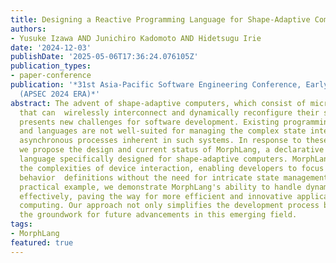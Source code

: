 ```yaml
---
title: Designing a Reactive Programming Language for Shape-Adaptive Computers
authors:
- Yusuke Izawa AND Junichiro Kadomoto AND Hidetsugu Irie
date: '2024-12-03'
publishDate: '2025-05-06T17:36:24.076105Z'
publication_types:
- paper-conference
publication: '*31st Asia-Pacific Software Engineering Conference, Early Research Achievement
  (APSEC 2024 ERA)*'
abstract: The advent of shape-adaptive computers, which consist of microscale devices
  that can  wirelessly interconnect and dynamically reconfigure their shapes and functions,
  presents new challenges for software development. Existing programming environments
  and languages are not well-suited for managing the complex state interactions and
  asynchronous processes inherent in such systems. In response to these challenges,
  we propose the design and current status of MorphLang, a declarative programming
  language specifically designed for shape-adaptive computers. MorphLang abstracts
  the complexities of device interaction, enabling developers to focus on high-level
  behavior  definitions without the need for intricate state management. Through a
  practical example, we demonstrate MorphLang's ability to handle dynamic node interactions
  effectively, paving the way for more efficient and innovative applications in shape-adaptive
  computing. Our approach not only simplifies the development process but also lays
  the groundwork for future advancements in this emerging field.
tags:
- MorphLang
featured: true
---
```

